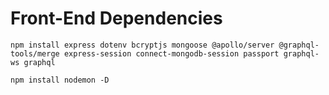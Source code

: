 <h1>
Front-End Dependencies
</h1>

```
npm install express dotenv bcryptjs mongoose @apollo/server @graphql-tools/merge express-session connect-mongodb-session passport graphql-ws graphql

```

```
npm install nodemon -D
```

